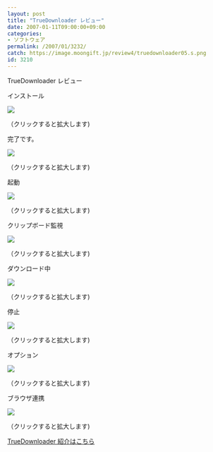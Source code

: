 ```yaml
---
layout: post
title: "TrueDownloader レビュー"
date: 2007-01-11T09:00:00+09:00
categories:
- ソフトウェア
permalink: /2007/01/3232/
catch: https://image.moongift.jp/review4/truedownloader05.s.png
id: 3210
---
```

TrueDownloader レビュー  
<!--more-->

インストール

  

[![](https://image.moongift.jp/review4/truedownloader01.s.png)](https://image.moongift.jp/review4/truedownloader01.png)  
  
（クリックすると拡大します)

  

完了です。

  

[![](https://image.moongift.jp/review4/truedownloader02.s.png)](https://image.moongift.jp/review4/truedownloader02.png)  
  
（クリックすると拡大します)

  

起動

  

[![](https://image.moongift.jp/review4/truedownloader03.s.png)](https://image.moongift.jp/review4/truedownloader03.png)  
  
（クリックすると拡大します)

  

クリップボード監視

  

[![](https://image.moongift.jp/review4/truedownloader04.s.png)](https://image.moongift.jp/review4/truedownloader04.png)  
  
（クリックすると拡大します)

  

ダウンロード中

  

[![](https://image.moongift.jp/review4/truedownloader05.s.png)](https://image.moongift.jp/review4/truedownloader05.png)  
  
（クリックすると拡大します)

  

停止

  

[![](https://image.moongift.jp/review4/truedownloader06.s.png)](https://image.moongift.jp/review4/truedownloader06.png)  
  
（クリックすると拡大します)

  

オプション

  

[![](https://image.moongift.jp/review4/truedownloader07.s.png)](https://image.moongift.jp/review4/truedownloader07.png)  
  
（クリックすると拡大します)

  

ブラウザ連携

  

[![](https://image.moongift.jp/review4/truedownloader08.s.png)](https://image.moongift.jp/review4/truedownloader08.png)  
  
（クリックすると拡大します)

  

[TrueDownloader 紹介はこちら](http://oss.moongift.jp/intro/i-3230.html)

